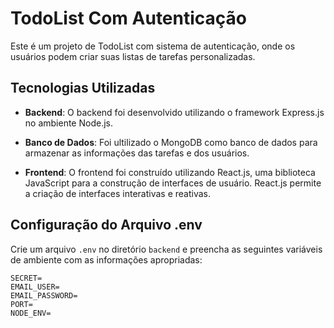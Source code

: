 # TodoList Com Autenticação 

Este é um projeto de TodoList com sistema de autenticação, onde os usuários podem criar suas listas de tarefas personalizadas.

## Tecnologias Utilizadas

- **Backend**: O backend foi desenvolvido utilizando o framework Express.js no ambiente Node.js. 

- **Banco de Dados**: Foi ultilizado o MongoDB como banco de dados para armazenar as informações das tarefas e dos usuários. 

- **Frontend**: O frontend foi construído utilizando React.js, uma biblioteca JavaScript para a construção de interfaces de usuário. React.js permite a criação de interfaces interativas e reativas.

## Configuração do Arquivo .env

Crie um arquivo `.env` no diretório `backend` e preencha as seguintes variáveis de ambiente com as informações apropriadas:

```env
SECRET=
EMAIL_USER=
EMAIL_PASSWORD=
PORT=
NODE_ENV=
